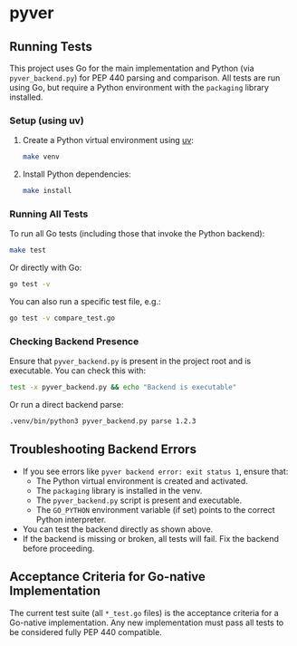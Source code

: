 # pyver

## Running Tests

This project uses Go for the main implementation and Python (via `pyver_backend.py`) for PEP 440 parsing and comparison. All tests are run using Go, but require a Python environment with the `packaging` library installed.

### Setup (using uv)

1. Create a Python virtual environment using [uv](https://github.com/astral-sh/uv):

   ```sh
   make venv
   ```

2. Install Python dependencies:

   ```sh
   make install
   ```

### Running All Tests

To run all Go tests (including those that invoke the Python backend):

```sh
make test
```

Or directly with Go:

```sh
go test -v
```

You can also run a specific test file, e.g.:

```sh
go test -v compare_test.go
```

### Checking Backend Presence

Ensure that `pyver_backend.py` is present in the project root and is executable. You can check this with:

```sh
test -x pyver_backend.py && echo "Backend is executable"
```

Or run a direct backend parse:

```sh
.venv/bin/python3 pyver_backend.py parse 1.2.3
```

## Troubleshooting Backend Errors

- If you see errors like `pyver backend error: exit status 1`, ensure that:
  - The Python virtual environment is created and activated.
  - The `packaging` library is installed in the venv.
  - The `pyver_backend.py` script is present and executable.
  - The `GO_PYTHON` environment variable (if set) points to the correct Python interpreter.
- You can test the backend directly as shown above.
- If the backend is missing or broken, all tests will fail. Fix the backend before proceeding.

## Acceptance Criteria for Go-native Implementation

The current test suite (all `*_test.go` files) is the acceptance criteria for a Go-native implementation. Any new implementation must pass all tests to be considered fully PEP 440 compatible.

